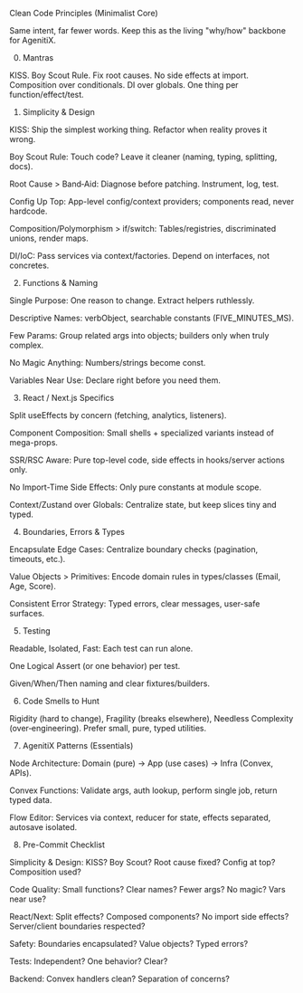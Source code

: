 Clean Code Principles (Minimalist Core)

Same intent, far fewer words. Keep this as the living "why/how" backbone for AgenitiX.

0. Mantras

KISS. Boy Scout Rule. Fix root causes. No side effects at import. Composition over conditionals. DI over globals. One thing per function/effect/test.

1. Simplicity & Design

KISS: Ship the simplest working thing. Refactor when reality proves it wrong.

Boy Scout Rule: Touch code? Leave it cleaner (naming, typing, splitting, docs).

Root Cause > Band‑Aid: Diagnose before patching. Instrument, log, test.

Config Up Top: App-level config/context providers; components read, never hardcode.

Composition/Polymorphism > if/switch: Tables/registries, discriminated unions, render maps.

DI/IoC: Pass services via context/factories. Depend on interfaces, not concretes.

2. Functions & Naming

Single Purpose: One reason to change. Extract helpers ruthlessly.

Descriptive Names: verbObject, searchable constants (FIVE_MINUTES_MS).

Few Params: Group related args into objects; builders only when truly complex.

No Magic Anything: Numbers/strings become const.

Variables Near Use: Declare right before you need them.

3. React / Next.js Specifics

Split useEffects by concern (fetching, analytics, listeners).

Component Composition: Small shells + specialized variants instead of mega-props.

SSR/RSC Aware: Pure top-level code, side effects in hooks/server actions only.

No Import-Time Side Effects: Only pure constants at module scope.

Context/Zustand over Globals: Centralize state, but keep slices tiny and typed.

4. Boundaries, Errors & Types

Encapsulate Edge Cases: Centralize boundary checks (pagination, timeouts, etc.).

Value Objects > Primitives: Encode domain rules in types/classes (Email, Age, Score).

Consistent Error Strategy: Typed errors, clear messages, user-safe surfaces.

5. Testing

Readable, Isolated, Fast: Each test can run alone.

One Logical Assert (or one behavior) per test.

Given/When/Then naming and clear fixtures/builders.

6. Code Smells to Hunt

Rigidity (hard to change), Fragility (breaks elsewhere), Needless Complexity (over‑engineering). Prefer small, pure, typed utilities.

7. AgenitiX Patterns (Essentials)

Node Architecture: Domain (pure) → App (use cases) → Infra (Convex, APIs).

Convex Functions: Validate args, auth lookup, perform single job, return typed data.

Flow Editor: Services via context, reducer for state, effects separated, autosave isolated.

8. Pre-Commit Checklist

Simplicity & Design: KISS? Boy Scout? Root cause fixed? Config at top? Composition used?

Code Quality: Small functions? Clear names? Fewer args? No magic? Vars near use?

React/Next: Split effects? Composed components? No import side effects? Server/client boundaries respected?

Safety: Boundaries encapsulated? Value objects? Typed errors?

Tests: Independent? One behavior? Clear?

Backend: Convex handlers clean? Separation of concerns?